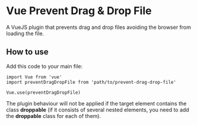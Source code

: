 # Vue Prevent Drag & Drop File

A VueJS plugin that prevents drag and drop files avoiding the browser from loading the file.

## How to use

Add this code to your main file:

```
import Vue from 'vue'
import preventDragDropFile from 'path/to/prevent-drag-drop-file'

Vue.use(preventDragDropFile)
```

The plugin behaviour will not be applied if the target element contains the class **droppable** (if it consists of several nested elements, you need to add the **droppable** class for each of them).
